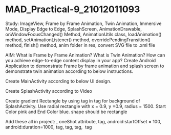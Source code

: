 # MAD_Practical-9_21012011093

Study: ImageView, Frame by Frame Animation, Twin Animation, Immersive Mode, Display Edge to Edge, SplashScreen, AnimationDrawable, onWindowFocusChanged() Method, AnimationUtils class, loadAnimation() method, setAnimationListener() method, overridePendingTransition() method, finish() method, anim folder in res, convert SVG file to .xml file

AIM: What is Frame by Frame Animation? What is Twin Animation? How can you achieve edge-to-edge content display in your app?  Create Android Application to demonstrate Frame by frame animation and splash screen to demonstrate twin animation according to below instructions.

Create MainActivity according to below UI design.

Create SplashActivity according to Video

Create gradient Rectangle by using <gradient> tag in <shape> tag for background of SplashActivity. Use radial rectangle with x = 0.9, y =0.9, radius = 1500. Start Color pink and End Color blue. shape should be rectangle

Add these all in project: <animation-list>, oneShot attribute, <set> tag, android:startOffset = 100, android:duration=1000, <scale> tag, <translate> tag, <rotate> tag, <alpha> tag
